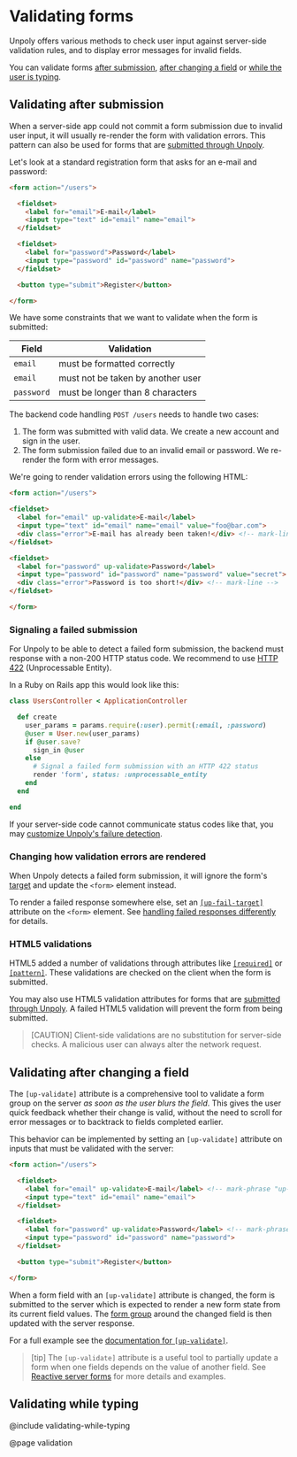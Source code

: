 Validating forms
================

Unpoly offers various methods to check user input against server-side validation rules,
and to display error messages for invalid fields.

You can validate forms [after submission](#validating-after-submission),
[after changing a field](#validating-after-changing-a-field) or
[while the user is typing](#validating-while-typing).


Validating after submission
---------------------------

When a server-side app could not commit a form submission due to invalid user input,
it will usually re-render the form with validation errors. This pattern can also be
used for forms that are [submitted through Unpoly](/up-submit).

Let's look at a standard registration form that asks for an e-mail and password:

```html
<form action="/users">

  <fieldset>
    <label for="email">E-mail</label>
    <input type="text" id="email" name="email">
  </fieldset>

  <fieldset>
    <label for="password">Password</label>
    <input type="password" id="password" name="password">
  </fieldset>

  <button type="submit">Register</button>

</form>
```

We have some constraints that we want to validate when the form is submitted:

| Field        | Validation                        |
|--------------|-----------------------------------|
| `email`      | must be formatted correctly       |
| `email`      | must not be taken by another user |
| `password`   | must be longer than 8 characters  |


The backend code handling `POST /users` needs to handle two cases:

1. The form was submitted with valid data. We create a new account and sign in the user.
2. The form submission failed due to an invalid email or password. We re-render the form with error messages.

We're going to render validation errors using the following HTML:

  ```html
<form action="/users">

  <fieldset>
    <label for="email" up-validate>E-mail</label>
    <input type="text" id="email" name="email" value="foo@bar.com">
    <div class="error">E-mail has already been taken!</div> <!-- mark-line -->
  </fieldset>

  <fieldset>
    <label for="password" up-validate>Password</label>
    <input type="password" id="password" name="password" value="secret">
    <div class="error">Password is too short!</div> <!-- mark-line -->
  </fieldset>

</form>
```

### Signaling a failed submission

For Unpoly to be able to detect a failed form submission,
the backend must response with a non-200 HTTP status code.
We recommend to use [HTTP 422](https://developer.mozilla.org/en-US/docs/Web/HTTP/Status/422)
(Unprocessable Entity).

In a Ruby on Rails app this would look like this:

```ruby
class UsersController < ApplicationController

  def create
    user_params = params.require(:user).permit(:email, :password)
    @user = User.new(user_params)
    if @user.save?
      sign_in @user
    else
      # Signal a failed form submission with an HTTP 422 status
      render 'form', status: :unprocessable_entity
    end
  end

end
```

If your server-side code cannot communicate status codes like that,
you may [customize Unpoly's failure detection](/failed-responses#customizing-failure-detection).


### Changing how validation errors are rendered

When Unpoly detects a failed form submission, it will ignore the form's [target](/targeting-fragments)
and update the `<form>` element instead.

To render a failed response somewhere else, set an [`[up-fail-target]`](/up-submit#up-fail-target) attribute on the `<form>` element.
See [handling failed responses differently](/failed-responses#fail-options) for details.


### HTML5 validations

HTML5 added a number of validations through attributes like
[`[required]`](https://developer.mozilla.org/en-US/docs/Web/HTML/Attributes/required) or
[`[pattern]`](https://developer.mozilla.org/en-US/docs/Web/HTML/Attributes/pattern).
These validations are checked on the client when the form is submitted.

You may also use HTML5 validation attributes for forms that are [submitted through Unpoly](/up-submit).
A failed HTML5 validation will prevent the form from being submitted.

> [CAUTION]
> Client-side validations are no substitution for server-side checks. A malicious user can always alter the network request.


Validating after changing a field
---------------------------------

The `[up-validate]` attribute is a comprehensive tool
to validate a form group on the server *as soon as the user blurs the field*.
This gives the user quick feedback whether their change is valid,
without the need to scroll for error messages or to backtrack to
fields completed earlier.

This behavior can be implemented by setting an `[up-validate]` attribute on inputs
that must be validated with the server:

```html
<form action="/users">

  <fieldset>
    <label for="email" up-validate>E-mail</label> <!-- mark-phrase "up-validate" -->
    <input type="text" id="email" name="email">
  </fieldset>

  <fieldset>
    <label for="password" up-validate>Password</label> <!-- mark-phrase "up-validate" -->
    <input type="password" id="password" name="password">
  </fieldset>

  <button type="submit">Register</button>

</form>
```

When a form field with an `[up-validate]` attribute is changed, the form is submitted to the server
which is expected to render a new form state from its current field values.
The [form group](/up-form-group) around the changed field is then updated with the server response.

For a full example see the [documentation for `[up-validate]`](/up-validate).

> [tip]
> The `[up-validate]` attribute is a useful tool to partially update a form when one fields depends on the value of another field.
> See [Reactive server forms](/reactive-server-forms) for more details and examples.


Validating while typing
-----------------------

@include validating-while-typing



@page validation
